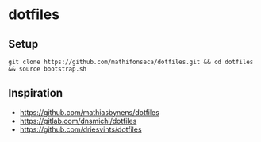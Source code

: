 # dotfiles

## Setup

```
git clone https://github.com/mathifonseca/dotfiles.git && cd dotfiles && source bootstrap.sh
```

## Inspiration

- https://github.com/mathiasbynens/dotfiles
- https://gitlab.com/dnsmichi/dotfiles
- https://github.com/driesvints/dotfiles
